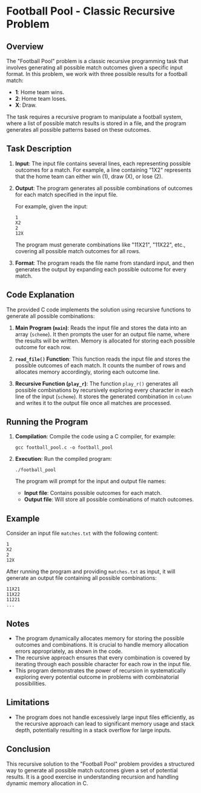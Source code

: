 # Football Pool - Classic Recursive Problem

## Overview
The "Football Pool" problem is a classic recursive programming task that involves generating all possible match outcomes given a specific input format. In this problem, we work with three possible results for a football match:

- **1**: Home team wins.
- **2**: Home team loses.
- **X**: Draw.

The task requires a recursive program to manipulate a football system, where a list of possible match results is stored in a file, and the program generates all possible patterns based on these outcomes.

## Task Description
1. **Input**: The input file contains several lines, each representing possible outcomes for a match. For example, a line containing "1X2" represents that the home team can either win (1), draw (X), or lose (2).

2. **Output**: The program generates all possible combinations of outcomes for each match specified in the input file.

   For example, given the input:
   ```
   1
   X2
   2
   12X
   ```
   The program must generate combinations like "11X21", "11X22", etc., covering all possible match outcomes for all rows.

3. **Format**: The program reads the file name from standard input, and then generates the output by expanding each possible outcome for every match.

## Code Explanation
The provided C code implements the solution using recursive functions to generate all possible combinations:

1. **Main Program (`main`)**: Reads the input file and stores the data into an array (`scheme`). It then prompts the user for an output file name, where the results will be written. Memory is allocated for storing each possible outcome for each row.

2. **`read_file()` Function**: This function reads the input file and stores the possible outcomes of each match. It counts the number of rows and allocates memory accordingly, storing each outcome line.

3. **Recursive Function (`play_r`)**: The function `play_r()` generates all possible combinations by recursively exploring every character in each line of the input (`scheme`). It stores the generated combination in `column` and writes it to the output file once all matches are processed.

## Running the Program
1. **Compilation**: Compile the code using a C compiler, for example:
   ```
   gcc football_pool.c -o football_pool
   ```

2. **Execution**: Run the compiled program:
   ```
   ./football_pool
   ```
   The program will prompt for the input and output file names:
   - **Input file**: Contains possible outcomes for each match.
   - **Output file**: Will store all possible combinations of match outcomes.

## Example
Consider an input file `matches.txt` with the following content:
```
1
X2
2
12X
```
After running the program and providing `matches.txt` as input, it will generate an output file containing all possible combinations:
```
11X21
11X22
11221
...
```

## Notes
- The program dynamically allocates memory for storing the possible outcomes and combinations. It is crucial to handle memory allocation errors appropriately, as shown in the code.
- The recursive approach ensures that every combination is covered by iterating through each possible character for each row in the input file.
- This program demonstrates the power of recursion in systematically exploring every potential outcome in problems with combinatorial possibilities.

## Limitations
- The program does not handle excessively large input files efficiently, as the recursive approach can lead to significant memory usage and stack depth, potentially resulting in a stack overflow for large inputs.

## Conclusion
This recursive solution to the "Football Pool" problem provides a structured way to generate all possible match outcomes given a set of potential results. It is a good exercise in understanding recursion and handling dynamic memory allocation in C.

